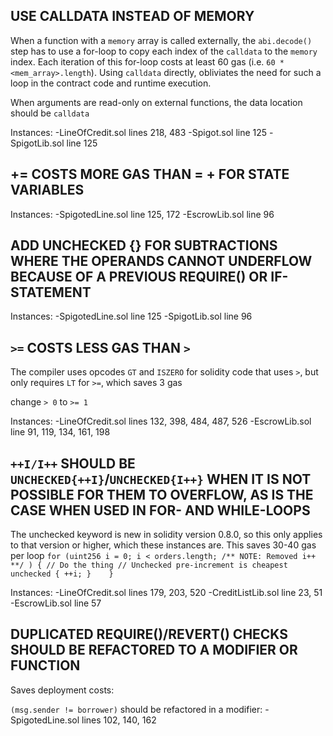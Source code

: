 ## USE CALLDATA INSTEAD OF MEMORY

When a function with a `memory` array is called externally, the `abi.decode()` step has to use a for-loop to copy each index of the `calldata` to the `memory` index. Each iteration of this for-loop costs at least 60 gas (i.e. `60 * <mem_array>.length`). Using `calldata` directly, obliviates the need for such a loop in the contract code and runtime execution.

When arguments are read-only on external functions, the data location should be `calldata`

Instances:
-LineOfCredit.sol lines 218, 483
-Spigot.sol line 125
-SpigotLib.sol line 125

## <X> += <Y> COSTS MORE GAS THAN <X> = <X> + <Y> FOR STATE VARIABLES

Instances:
-SpigotedLine.sol line 125, 172
-EscrowLib.sol line 96

## ADD UNCHECKED {} FOR SUBTRACTIONS WHERE THE OPERANDS CANNOT UNDERFLOW BECAUSE OF A PREVIOUS REQUIRE() OR IF-STATEMENT

Instances:
-SpigotedLine.sol line 125
-SpigotLib.sol line  96

## `>=` COSTS LESS GAS THAN `>`

The compiler uses opcodes `GT` and `ISZERO` for solidity code that uses `>`, but only requires `LT` for `>=`, which saves 3 gas

change `> 0` to `>= 1`

Instances:
-LineOfCredit.sol lines 132, 398, 484, 487, 526
-EscrowLib.sol line 91, 119, 134, 161, 198


## `++I/I++` SHOULD BE `UNCHECKED{++I}`/`UNCHECKED{I++}` WHEN IT IS NOT POSSIBLE FOR THEM TO OVERFLOW, AS IS THE CASE WHEN USED IN FOR- AND WHILE-LOOPS

The unchecked keyword is new in solidity version 0.8.0, so this only applies to that version or higher, which these instances are. This saves 30-40 gas per loop
`
   for (uint256 i = 0; i < orders.length; /** NOTE: Removed i++ **/ ) {
           // Do the thing
           // Unchecked pre-increment is cheapest
           unchecked { ++i; }   
}  `

Instances:
-LineOfCredit.sol lines 179, 203, 520
-CreditListLib.sol line 23, 51
-EscrowLib.sol line 57


## DUPLICATED REQUIRE()/REVERT() CHECKS SHOULD BE REFACTORED TO A MODIFIER OR FUNCTION
Saves deployment costs:

`(msg.sender != borrower)` should be refactored in a modifier:
-SpigotedLine.sol lines 102, 140, 162



